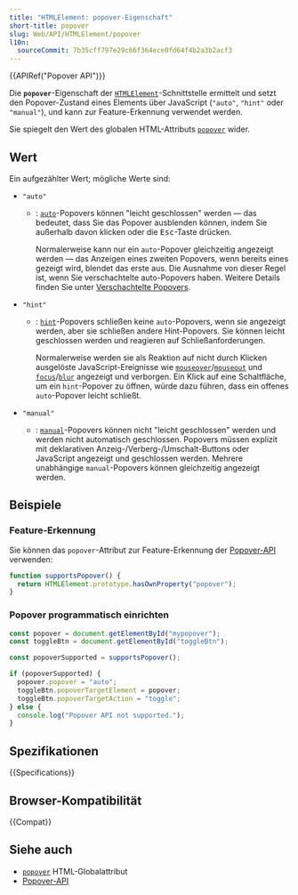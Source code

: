 ```yaml
---
title: "HTMLElement: popover-Eigenschaft"
short-title: popover
slug: Web/API/HTMLElement/popover
l10n:
  sourceCommit: 7b35cff797e29c66f364ece0fd64f4b2a3b2acf3
---
```


{{APIRef("Popover API")}}

Die **`popover`**-Eigenschaft der [`HTMLElement`](/de/docs/Web/API/HTMLElement)-Schnittstelle ermittelt und setzt den Popover-Zustand eines Elements über JavaScript (`"auto"`, `"hint"` oder `"manual"`), und kann zur Feature-Erkennung verwendet werden.

Sie spiegelt den Wert des globalen HTML-Attributs [`popover`](/de/docs/Web/HTML/Global_attributes/popover) wider.

## Wert

Ein aufgezählter Wert; mögliche Werte sind:

- `"auto"`

  - : [`auto`](/de/docs/Web/API/Popover_API/Using#auto_state_and_light_dismiss)-Popovers können "leicht geschlossen" werden — das bedeutet, dass Sie das Popover ausblenden können, indem Sie außerhalb davon klicken oder die <kbd>Esc</kbd>-Taste drücken.

    Normalerweise kann nur ein `auto`-Popover gleichzeitig angezeigt werden — das Anzeigen eines zweiten Popovers, wenn bereits eines gezeigt wird, blendet das erste aus. Die Ausnahme von dieser Regel ist, wenn Sie verschachtelte auto-Popovers haben. Weitere Details finden Sie unter [Verschachtelte Popovers](/de/docs/Web/API/Popover_API/Using#nested_popovers).

- `"hint"`

  - : [`hint`](/de/docs/Web/API/Popover_API/Using#using_hint_popover_state)-Popovers schließen keine `auto`-Popovers, wenn sie angezeigt werden, aber sie schließen andere Hint-Popovers.
    Sie können leicht geschlossen werden und reagieren auf Schließanforderungen.

    Normalerweise werden sie als Reaktion auf nicht durch Klicken ausgelöste JavaScript-Ereignisse wie [`mouseover`](/de/docs/Web/API/Element/mouseover_event)/[`mouseout`](/de/docs/Web/API/Element/mouseout_event) und [`focus`](/de/docs/Web/API/Element/focus_event)/[`blur`](/de/docs/Web/API/Element/blur_event) angezeigt und verborgen.
    Ein Klick auf eine Schaltfläche, um ein `hint`-Popover zu öffnen, würde dazu führen, dass ein offenes `auto`-Popover leicht schließt.

- `"manual"`

  - : [`manual`](/de/docs/Web/API/Popover_API/Using#using_manual_popover_state)-Popovers können nicht "leicht geschlossen" werden und werden nicht automatisch geschlossen. Popovers müssen explizit mit deklarativen Anzeig-/Verberg-/Umschalt-Buttons oder JavaScript angezeigt und geschlossen werden. Mehrere unabhängige `manual`-Popovers können gleichzeitig angezeigt werden.

## Beispiele

### Feature-Erkennung

Sie können das `popover`-Attribut zur Feature-Erkennung der [Popover-API](/de/docs/Web/API/Popover_API) verwenden:

```js
function supportsPopover() {
  return HTMLElement.prototype.hasOwnProperty("popover");
}
```

### Popover programmatisch einrichten

```js
const popover = document.getElementById("mypopover");
const toggleBtn = document.getElementById("toggleBtn");

const popoverSupported = supportsPopover();

if (popoverSupported) {
  popover.popover = "auto";
  toggleBtn.popoverTargetElement = popover;
  toggleBtn.popoverTargetAction = "toggle";
} else {
  console.log("Popover API not supported.");
}
```

## Spezifikationen

{{Specifications}}

## Browser-Kompatibilität

{{Compat}}

## Siehe auch

- [`popover`](/de/docs/Web/HTML/Global_attributes/popover) HTML-Globalattribut
- [Popover-API](/de/docs/Web/API/Popover_API)
